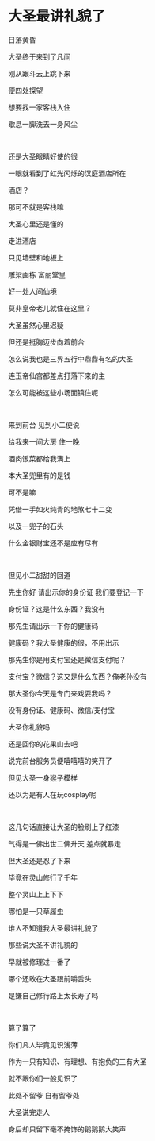 # 大圣最讲礼貌了


日落黄昏

大圣终于来到了凡间

刚从跟斗云上跳下来

便四处探望

想要找一家客栈入住

歇息一脚洗去一身风尘

<br/>

还是大圣眼睛好使的很

一眼就看到了虹光闪烁的汉庭酒店所在

酒店？

那可不就是客栈嘛

大圣心里还是懂的

走进酒店

只见墙壁和地板上

雕梁画栋 富丽堂皇

好一处人间仙境

莫非皇帝老儿就住在这里？

大圣虽然心里迟疑

但还是挺胸迈步向着前台

怎么说我也是三界五行中鼎鼎有名的大圣

连玉帝仙宫都差点打落下来的主

怎么可能被这些小场面镇住呢

<br/>

来到前台 见到小二便说

给我来一间大房 住一晚

酒肉饭菜都给我满上

本大圣兜里有的是钱

可不是嘛 

凭借一手如火纯青的地煞七十二变

以及一兜子的石头

什么金银财宝还不是应有尽有

<br/>

但见小二甜甜的回道

先生你好 请出示你的身份证 我们要登记一下

身份证？这是什么东西？我没有

那先生请出示一下你的健康码

健康码？我大圣健康的很，不用出示

那先生你是用支付宝还是微信支付呢？

支付宝？微信？这又是什么东西？俺老孙没有

那大圣你今天是专门来戏耍我吗？

没有身份证、健康码、微信/支付宝

大圣你礼貌吗

还是回你的花果山去吧

说完前台服务员便嘻嘻嘻的笑开了

但见大圣一身猴子模样

还以为是有人在玩cosplay呢

<br/>

这几句话直接让大圣的脸刷上了红漆

气得是一佛出世二佛升天 差点就暴走

但大圣还是忍了下来

毕竟在灵山修行了千年

整个灵山上上下下

哪怕是一只草履虫

谁人不知道我大圣最讲礼貌了

那些说大圣不讲礼貌的

早就被修理过一番了

哪个还敢在大圣跟前嚼舌头

是嫌自己修行路上太长寿了吗

<br/>

算了算了 

你们凡人毕竟见识浅薄

作为一只有知识、有理想、有抱负的三有大圣

就不跟你们一般见识了

此处不留爷 自有留爷处

大圣说完走人

身后却只留下毫不掩饰的鹅鹅鹅大笑声

